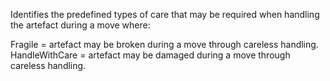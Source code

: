 Identifies the predefined types of care that may be required when handling the artefact during a move where:

Fragile = artefact may be broken during a move through careless handling.
HandleWithCare = artefact may be damaged during a move through careless handling.